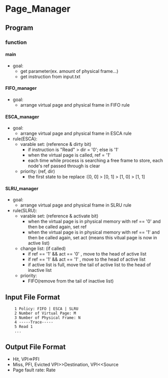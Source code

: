 # Page_Manager

## Program
### function
#### main
- goal: 
    - get parameter(ex. amount of physical frame...)
    - get instruction from input.txt
#### FIFO_manager
- goal:
    - arrange virtual page and physical frame in FIFO rule
#### ESCA_manager
- goal:
    - arrange virtual page and physical frame in ESCA rule
- rule(ESCA):
    - varable set: (reference & dirty bit)
        - if instruction is "Read" > dir = '0'; else is '1'
        - when the virtual page is called, ref = '1'
        - each time while process is searching  a free frame to store, 
            each node's ref passed through is clear
    - priority: (ref, dir)
        - the first state to be replace :[0, 0] > [0, 1] > [1, 0] > [1, 1]
#### SLRU_manager
- goal:
    - arrange virtual page and physical frame in SLRU rule
- rule(SLRU):
    - varable set: (reference & activate bit)
        - when the virtual page is in physical memory with ref == '0' and then be called again, set ref
        - when the virtual page is in physical memory with ref == '1' and then be called again, set act
            (means this vitual page is now in active list)
    - change list: (if called)
        - if ref == '1' && act == '0' , move to the head of active list
        - if ref == '1' && act == '1' , move to the head of active list
        - if active list is full, move the tail of active list to the head of inactive list
    - priority: 
        - FIFO(remove from the tail of inactive list)

## Input File Format
```
    1 Policy: FIFO | ESCA | SLRU
    2 Number of Virtual Page: M
    3 Number of Physical Frame: N
    4 -----Trace-----
    5 Read 1
    ...
```

## Output File Format
- Hit, VPI=>PFI
- Miss, PFI, Evicted VPI>>Destination, VPI<<Source
- Page fault rate: Rate

